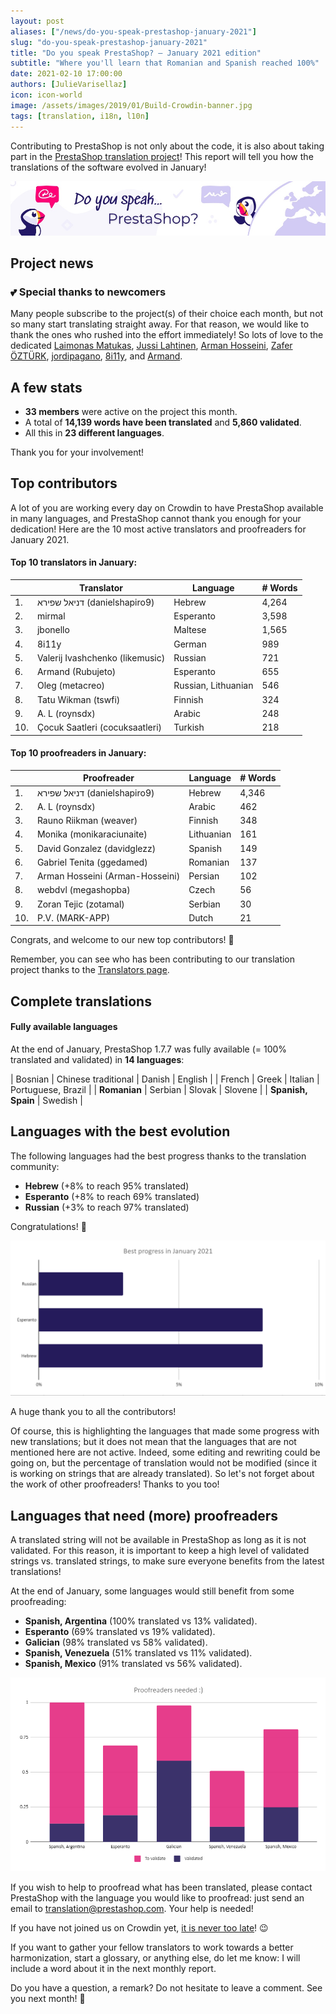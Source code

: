 ```yaml
---
layout: post
aliases: ["/news/do-you-speak-prestashop-january-2021"]
slug: "do-you-speak-prestashop-january-2021"
title: "Do you speak PrestaShop? – January 2021 edition"
subtitle: "Where you'll learn that Romanian and Spanish reached 100%"
date: 2021-02-10 17:00:00
authors: [JulieVarisellaz]
icon: icon-world
image: /assets/images/2019/01/Build-Crowdin-banner.jpg
tags: [translation, i18n, l10n]
---
```


Contributing to PrestaShop is not only about the code, it is also about taking part in the [PrestaShop translation project](https://crowdin.com/project/prestashop-official)! This report will tell you how the translations of the software evolved in January!

![Crowdin Monthly banner](/assets/images/2019/01/Build-Crowdin-banner.jpg)

## Project news

### :two_hearts: Special thanks to newcomers  

Many people subscribe to the project(s) of their choice each month, but not so many start translating straight away. For that reason, we would like to thank the ones who rushed into the effort immediately! So lots of love to the dedicated [Laimonas Matukas](https://crowdin.com/profile/lmatukas), [Jussi Lahtinen](https://crowdin.com/profile/j-lahtinen), [Arman Hosseini](https://crowdin.com/profile/Arman-Hosseini), [Zafer ÖZTÜRK](https://crowdin.com/profile/PrestaTurk), [jordipagano](https://crowdin.com/profile/jordipagano), [8i11y](https://crowdin.com/profile/8i11y), and [Armand](https://crowdin.com/profile/rubujeto/activity). 

## A few stats
 
* **33 members** were active on the project this month.
* A total of **14,139 words have been translated** and **5,860 validated**.
* All this in **23 different languages**.
 
Thank you for your involvement!

## Top contributors
 
A lot of you are working every day on Crowdin to have PrestaShop available in many languages, and PrestaShop cannot thank you enough for your dedication! Here are the 10 most active translators and proofreaders for January 2021.
 
#### Top 10 translators in January:
 
| |Translator | Language | # Words
|-|---------- | -------- | ----------------
| 1. | ‫דניאל שפירא‬‎ (danielshapiro9) | Hebrew | 4,264
| 2. | mirmal | Esperanto | 3,598
| 3. | jbonello | Maltese | 1,565
| 4. | 8i11y | German | 989
| 5. | Valerij Ivashchenko (likemusic) | Russian | 721
| 6. | Armand (Rubujeto) | Esperanto | 655
| 7. | Oleg (metacreo) | Russian, Lithuanian | 546
| 8. | Tatu Wikman (tswfi) | Finnish | 324
| 9. | A. L (roynsdx) | Arabic | 248
| 10. | Çocuk Saatleri (cocuksaatleri) | Turkish | 218
 
#### Top 10 proofreaders in January:
 
| | Proofreader | Language | # Words
|-| ---------- | -------- | ----------------
| 1. | ‫דניאל שפירא‬‎ (danielshapiro9) | Hebrew | 4,346
| 2. | A. L (roynsdx) | Arabic | 462
| 3. | Rauno Riikman (weaver) | Finnish | 348
| 4. | Monika (monikaraciunaite) | Lithuanian | 161
| 5. | David Gonzalez (davidglezz) | Spanish | 149
| 6. | Gabriel Tenita (ggedamed) | Romanian | 137
| 7. | Arman Hosseini (Arman-Hosseini) | Persian | 102
| 8. | webdvl (megashopba) | Czech | 56
| 9. | Zoran Tejic (zotamal) | Serbian | 30
| 10. | P.V. (MARK-APP) | Dutch | 21
 
Congrats, and welcome to our new top contributors! :clap:
 
Remember, you can see who has been contributing to our translation project thanks to the [Translators page](https://translators.prestashop.com/).
 
## Complete translations
 
#### Fully available languages
 
At the end of January, PrestaShop 1.7.7 was fully available (= 100% translated and validated) in **14 languages**:
 
| Bosnian | Chinese traditional | Danish | English |
| French | Greek | Italian | Portuguese, Brazil |
| **Romanian** | Serbian | Slovak | Slovene | 
| **Spanish, Spain** | Swedish |

## Languages with the best evolution

The following languages had the best progress thanks to the translation community:
 
* **Hebrew** (+8% to reach 95% translated) 
* **Esperanto** (+8% to reach 69% translated)
* **Russian** (+3% to reach 97% translated)

Congratulations! :muscle:
 
![Best translation progress for January 2021](/assets/images/2021/02/build-crowdin-progress-jan21.png)

A huge thank you to all the contributors!
 
Of course, this is highlighting the languages that made some progress with new translations; but it does not mean that the languages that are not mentioned here are not active. Indeed, some editing and rewriting could be going on, but the percentage of translation would not be modified (since it is working on strings that are already translated). So let's not forget about the work of other proofreaders! Thanks to you too!
 
## Languages that need (more) proofreaders
 
A translated string will not be available in PrestaShop as long as it is not validated. For this reason, it is important to keep a high level of validated strings vs. translated strings, to make sure everyone benefits from the latest translations!
 
At the end of January, some languages would still benefit from some proofreading:
 
* **Spanish, Argentina** (100% translated vs 13% validated).
* **Esperanto** (69% translated vs 19% validated).
* **Galician** (98% translated vs 58% validated).
* **Spanish, Venezuela** (51% translated vs 11% validated).
* **Spanish, Mexico** (91% translated vs 56% validated). 

![Languages that need proofreading](/assets/images/2021/02/build-crowdin-proofreading-jan21.png)
 
If you wish to help to proofread what has been translated, please contact PrestaShop with the language you would like to proofread: just send an email to translation@prestashop.com. Your help is needed!
 
If you have not joined us on Crowdin yet, [it is never too late](https://crowdin.com/project/prestashop-official)! :wink:
 
If you want to gather your fellow translators to work towards a better harmonization, start a glossary, or anything else, do let me know: I will include a word about it in the next monthly report.
 
Do you have a question, a remark? Do not hesitate to leave a comment. See you next month! :raising_hand:
